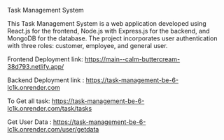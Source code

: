 Task Management System

This Task Management System is a web application developed using React.js for the frontend, Node.js with Express.js for the backend, and MongoDB for the database. The project incorporates user authentication with three roles: customer, employee, and general user.




Frontend Deployment link: https://main--calm-buttercream-38d793.netlify.app/















Backend Deployment link : https://task-management-be-6-lc1k.onrender.com






To Get all task: https://task-management-be-6-lc1k.onrender.com/task/tasks




Get User Data : https://task-management-be-6-lc1k.onrender.com/user/getdata
